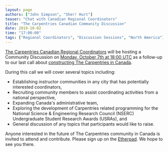 ```yaml
---
layout: page
authors: ["John Simpson", "Sher! Hurt"]
teaser: "Chat with Canadian Regional Coordinators"
title: "The Carpentries Canadian Community Discussion"
date: 2019-10-02
time: "17:00:00"
tags: ["Regional Coordinators", "Discussion Sessions", "North America"]
---
```


[The Carpentries Canadian Regional Coordinators](https://carpentries.org/regionalcoordinators/) will be hosting a Community Discussion on [Monday, October 7th at 18:00 UTC](https://www.timeanddate.com/worldclock/fixedtime.html?msg=Carpentries+Discussion+Session&iso=20191007T18&p1=1440) as a follow-up to our last call about [constructing The Carpentries in Canada](https://carpentries.org/blog/2019/05/Canada-Community-Call/).

During this call we will cover several topics including:
* Establishing instructor communities in any city that has potentially interested coordinators,
* Recruiting community members to assist coordinating activities from a national perspective,
* Expanding Canada's administrative team,
* Exploring the development of Carpentries related programming for the National Science & Engineering Research Council (NSERC) Undergraduate Student Research Awards (USRAs), and
* General discussion of any topics that participants would like to raise.

Anyone interested in the future of The Carpentries community in Canada is invited to attend and contribute. Please sign up on the [Etherpad](https://pad.carpentries.org/community-discussions). We hope to see you there. 

